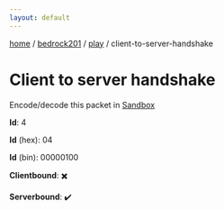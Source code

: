 ```yaml
---
layout: default
---
```


[home](/)  /  [bedrock201](/protocol/bedrock201)  /  [play](/protocol/bedrock201/play)  /  client-to-server-handshake

# Client to server handshake

Encode/decode this packet in [Sandbox](../../../sandbox/bedrock201#play.client_to_server_handshake)

**Id**: 4

**Id** (hex): 04

**Id** (bin): 00000100

**Clientbound**: ✖️

**Serverbound**: ✔️

